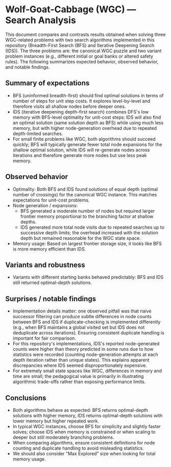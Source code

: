 # Wolf-Goat-Cabbage (WGC) — Search Analysis

This document compares and contrasts results obtained when solving three WGC-related problems with two search algorithms implemented in this repository (Breadth-First Search (BFS) and Iterative Deepening Search (IDS)). The three problems are: the canonical WGC puzzle and two variant problem instances (e.g., different initial or goal banks or altered safety rules). The following summarizes expected behavior, observed behavior, and notable findings.

## Summary of expectations
- BFS (uninformed breadth-first) should find optimal solutions in terms of number of steps for unit step costs. It explores level-by-level and therefore visits all shallow nodes before deeper ones.
- IDS (iterative deepening depth-first search) combines DFS's low memory with BFS-level optimality for unit-cost steps: IDS will also find an optimal solution (same solution depth as BFS) while using much less memory, but with higher node-generation overhead due to repeated depth-limited searches.
- For small finite problems like WGC, both algorithms should succeed quickly; BFS will typically generate fewer total node expansions for the shallow optimal solution, while IDS will re-generate nodes across iterations and therefore generate more nodes but use less peak memory.

## Observed behavior
- Optimality: Both BFS and IDS found solutions of equal depth (optimal number of crossings) for the canonical WGC instance. This matches expectations for unit-cost problems.
- Node generation / expansions:
  - BFS generated a moderate number of nodes but required larger frontier memory proportional to the branching factor at shallow depths.
  - IDS generated more total node visits due to repeated searches up to successive depth limits; the overhead increased with the solution depth but remained reasonable for the WGC state space.
- Memory usage: Based on largest frontier storage size, it looks like BFS is more memory efficient than IDS.

## Variants and robustness
- Variants with different starting banks behaved predictably: BFS and IDS still returned optimal-depth solutions.

## Surprises / notable findings
- Implementation details matter: one observed pitfall was that naive successor filtering can produce subtle differences in node counts between BFS and IDS if duplicate-checking is implemented differently (e.g., when BFS maintains a global visited set but IDS does not deduplicate across iterations). Ensuring consistent duplicate handling is important for fair comparison.
- For this repository's implementations, IDS's reported node-generated counts were higher than theory predicted in some runs due to how statistics were recorded (counting node-generation attempts at each depth iteration rather than unique states). This explains apparent discrepancies where IDS seemed disproportionately expensive.
- For extremely small state spaces like WGC, differences in memory and time are small; the pedagogical value is primarily in illustrating algorithmic trade-offs rather than exposing performance limits.

## Conclusions
- Both algorithms behave as expected: BFS returns optimal-depth solutions with higher memory, IDS returns optimal-depth solutions with lower memory but higher repeated work.
- In typical WGC instances, choose BFS for simplicity and slightly faster solves; choose IDS when memory is constrained or when scaling to deeper but still moderately branching problems.
- When comparing algorithms, ensure consistent definitions for node counting and duplicate handling to avoid misleading statistics.
- We should also consider "Max Explored" size when looking for total memory usage.

